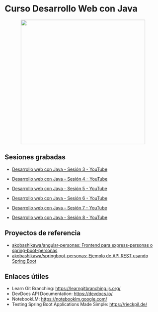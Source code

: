 # Curso Desarrollo Web con Java

<p align="center">
  <a href="https://akobashikawa.github.io/curso-desarrollo-web-java/">
    <img src="https://akobashikawa.github.io/curso-desarrollo-web-java/img/webdev-logo.png" width="400"/>
  </a>
</p>


## Sesiones grabadas

- [Desarrollo web con Java - Sesión 3 - YouTube](https://youtu.be/kxKb09WOjc0)

- [Desarrollo web con Java - Sesión 4 - YouTube](https://youtu.be/9sxKqlLb3zM)

- [Desarrollo web con Java - Sesión 5 - YouTube](https://youtu.be/ucnhauGTZ34)

- [Desarrollo web con Java - Sesión 6 - YouTube](https://youtu.be/NHS7zcTGoFU)

- [Desarrollo web con Java - Sesión 7 - YouTube](https://youtu.be/5ekkmQC0uoo)

- [Desarrollo web con Java - Sesión 8 - YouTube](https://youtu.be/U4mFIu2F5kc)


## Proyectos de referencia

- [akobashikawa/angular-personas: Frontend para express-personas o spring-boot-personas](https://github.com/akobashikawa/angular-personas)
- [akobashikawa/springboot-personas: Ejemplo de API REST usando Spring Boot](https://github.com/akobashikawa/springboot-personas)


## Enlaces útiles

- Learn Git Branching: https://learngitbranching.js.org/
- DevDocs API Documentation: https://devdocs.io/
- NotebookLM: https://notebooklm.google.com/
- Testing Spring Boot Applications Made Simple: https://rieckpil.de/
